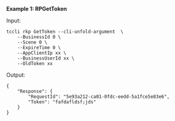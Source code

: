 **Example 1: RPGetToken**



Input: 

```
tccli rkp GetToken --cli-unfold-argument  \
    --BusinessId 0 \
    --Scene 0 \
    --ExpireTime 0 \
    --AppClientIp xx \
    --BusinessUserId xx \
    --OldToken xx
```

Output: 
```
{
    "Response": {
        "RequestId": "5e93a212-ca01-0fdc-eedd-5a1fce5e83e6",
        "Token": "fafdafldsf;jds"
    }
}
```

